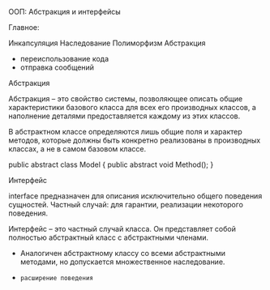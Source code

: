 ООП: Абстракция и интерфейсы

Главное:

Инкапсуляция
Наследование
Полиморфизм
Абстракция
* переиспользование кода
* отправка сообщений

Абстракция

Абстракция – это свойство системы, позволяющее описать общие характеристики базового класса для всех его производных классов, а наполнение деталями предоставляется каждому из этих классов.

В абстрактном классе определяются лишь общие поля и характер методов, которые должны быть конкретно реализованы в производных классах, а не в самом базовом классе.

public abstract class Model {
    public abstract void Method();
}

Интерфейс

interface предназначен для описания исключительно общего поведения сущностей.
Частный случай: для гарантии, реализации некоторого поведения.

Интерфейс – это частный случай класса. Он представляет собой полностью абстрактный класс с абстрактными членами.

*    Аналогичен абстрактному классу со всеми абстрактными методами, но допускается множественное наследование.

*     расширение поведения
